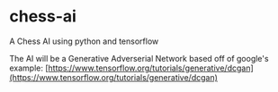# chess-ai
A Chess AI using python and tensorflow

The AI will be a Generative Adverserial Network based off of google's example: [https://www.tensorflow.org/tutorials/generative/dcgan](https://www.tensorflow.org/tutorials/generative/dcgan)
